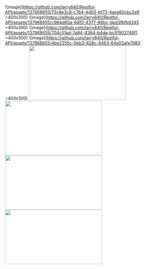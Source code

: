 ![image](https://github.com/larry840/Restful-API/assets/137968655/73c8e3c8-c764-4d03-bf73-4aea82cbc2e8 =400x300)
![image](https://github.com/larry840/Restful-API/assets/137968655/c964d60a-64f0-4377-86bc-ded3fbfb9245 =400x300)
![image](https://github.com/larry840/Restful-API/assets/137968655/704c51ad-7a94-4364-b4da-bc91902748f1 =400x300)
![image](https://github.com/larry840/Restful-API/assets/137968655/4be2255c-0eb3-428c-8463-64a02afe7d83 =400x300)
<img src="https://github.com/larry840/Restful-API/assets/137968655/73c8e3c8-c764-4d03-bf73-4aea82cbc2e8" alt="" width='320px' height='180px'/>
<img src="https://github.com/larry840/Restful-API/assets/137968655/c964d60a-64f0-4377-86bc-ded3fbfb9245" alt="" width='320px' height='180px'/>
<img src="https://github.com/larry840/Restful-API/assets/137968655/704c51ad-7a94-4364-b4da-bc91902748f1" alt="" width='320px' height='180px'/>
<img src="https://github.com/larry840/Restful-API/assets/137968655/4be2255c-0eb3-428c-8463-64a02afe7d83" alt="" width='320px' height='180px'/>
